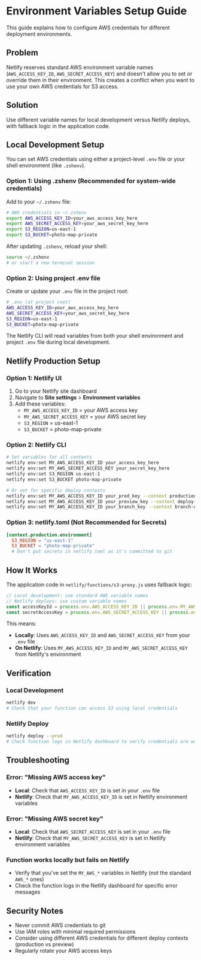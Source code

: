 # Environment Variables Setup Guide

This guide explains how to configure AWS credentials for different deployment environments.

## Problem

Netlify reserves standard AWS environment variable names (`AWS_ACCESS_KEY_ID`, `AWS_SECRET_ACCESS_KEY`) and doesn't allow you to set or override them in their environment. This creates a conflict when you want to use your own AWS credentials for S3 access.

## Solution

Use different variable names for local development versus Netlify deploys, with fallback logic in the application code.

## Local Development Setup

You can set AWS credentials using either a project-level `.env` file or your shell environment (like `.zshenv`).

### Option 1: Using .zshenv (Recommended for system-wide credentials)

Add to your `~/.zshenv` file:

```bash
# AWS credentials in ~/.zshenv
export AWS_ACCESS_KEY_ID=your_aws_access_key_here
export AWS_SECRET_ACCESS_KEY=your_aws_secret_key_here
export S3_REGION=us-east-1
export S3_BUCKET=photo-map-private
```

After updating `.zshenv`, reload your shell:
```bash
source ~/.zshenv
# or start a new terminal session
```

### Option 2: Using project .env file

Create or update your `.env` file in the project root:

```bash
# .env (at project root)
AWS_ACCESS_KEY_ID=your_aws_access_key_here
AWS_SECRET_ACCESS_KEY=your_aws_secret_key_here
S3_REGION=us-east-1
S3_BUCKET=photo-map-private
```

The Netlify CLI will read variables from both your shell environment and project `.env` file during local development.

## Netlify Production Setup

### Option 1: Netlify UI

1. Go to your Netlify site dashboard
2. Navigate to **Site settings** > **Environment variables**
3. Add these variables:
   - `MY_AWS_ACCESS_KEY_ID` = your AWS access key
   - `MY_AWS_SECRET_ACCESS_KEY` = your AWS secret key
   - `S3_REGION` = us-east-1
   - `S3_BUCKET` = photo-map-private

### Option 2: Netlify CLI

```bash
# Set variables for all contexts
netlify env:set MY_AWS_ACCESS_KEY_ID your_access_key_here
netlify env:set MY_AWS_SECRET_ACCESS_KEY your_secret_key_here
netlify env:set S3_REGION us-east-1
netlify env:set S3_BUCKET photo-map-private

# Or set for specific deploy contexts
netlify env:set MY_AWS_ACCESS_KEY_ID your_prod_key --context production
netlify env:set MY_AWS_ACCESS_KEY_ID your_preview_key --context deploy-preview
netlify env:set MY_AWS_ACCESS_KEY_ID your_branch_key --context branch-deploy
```

### Option 3: netlify.toml (Not Recommended for Secrets)

```toml
[context.production.environment]
  S3_REGION = "us-east-1"
  S3_BUCKET = "photo-map-private"
  # Don't put secrets in netlify.toml as it's committed to git
```

## How It Works

The application code in `netlify/functions/s3-proxy.js` uses fallback logic:

```javascript
// Local development: use standard AWS variable names
// Netlify deploys: use custom variable names
const accessKeyId = process.env.AWS_ACCESS_KEY_ID || process.env.MY_AWS_ACCESS_KEY_ID;
const secretAccessKey = process.env.AWS_SECRET_ACCESS_KEY || process.env.MY_AWS_SECRET_ACCESS_KEY;
```

This means:
- **Locally**: Uses `AWS_ACCESS_KEY_ID` and `AWS_SECRET_ACCESS_KEY` from your `.env` file
- **On Netlify**: Uses `MY_AWS_ACCESS_KEY_ID` and `MY_AWS_SECRET_ACCESS_KEY` from Netlify's environment

## Verification

### Local Development
```bash
netlify dev
# Check that your function can access S3 using local credentials
```

### Netlify Deploy
```bash
netlify deploy --prod
# Check function logs in Netlify dashboard to verify credentials are working
```

## Troubleshooting

### Error: "Missing AWS access key"
- **Local**: Check that `AWS_ACCESS_KEY_ID` is set in your `.env` file
- **Netlify**: Check that `MY_AWS_ACCESS_KEY_ID` is set in Netlify environment variables

### Error: "Missing AWS secret key"
- **Local**: Check that `AWS_SECRET_ACCESS_KEY` is set in your `.env` file
- **Netlify**: Check that `MY_AWS_SECRET_ACCESS_KEY` is set in Netlify environment variables

### Function works locally but fails on Netlify
- Verify that you've set the `MY_AWS_*` variables in Netlify (not the standard `AWS_*` ones)
- Check the function logs in the Netlify dashboard for specific error messages

## Security Notes

- Never commit AWS credentials to git
- Use IAM roles with minimal required permissions
- Consider using different AWS credentials for different deploy contexts (production vs preview)
- Regularly rotate your AWS access keys
